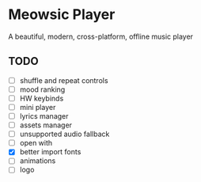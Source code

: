 # Meowsic Player

A beautiful, modern, cross-platform, offline music player

## TODO

- [ ] shuffle and repeat controls
- [ ] mood ranking
- [ ] HW keybinds
- [ ] mini player
- [ ] lyrics manager
- [ ] assets manager
- [ ] unsupported audio fallback
- [ ] open with
- [x] better import fonts
- [ ] animations
- [ ] logo